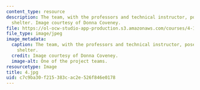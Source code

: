 ```yaml
---
content_type: resource
description: The team, with the professors and technical instructor, pose with their
  shelter. Image courtesy of Donna Coveney.
file: https://ol-ocw-studio-app-production.s3.amazonaws.com/courses/4-125a-architecture-studio-building-in-landscapes-fall-2005/c7c9ba30f215383cac2e526f846e0178_4.jpg
file_type: image/jpeg
image_metadata:
  caption: The team, with the professors and technical instructor, pose with their
    shelter.
  credit: Image courtesy of Donna Coveney.
  image-alt: One of the project teams.
resourcetype: Image
title: 4.jpg
uid: c7c9ba30-f215-383c-ac2e-526f846e0178
---
```


